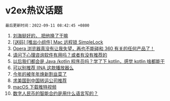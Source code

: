 # v2ex热议话题

`最后更新时间：2022-09-11 08:42:45 +0800`

1. [刘海挺好的， 把他换了干嘛](https://www.v2ex.com/t/879058)
1. [[送码] [推出小组件] Mac 远程锁 SimpleLock](https://www.v2ex.com/t/879062)
1. [Opera 浏览器真没有让我失望，再也不能碰和 360 有关的任何产品了！](https://www.v2ex.com/t/879133)
1. [请问下心理咨询软件有用吗？或者有没有推荐的](https://www.v2ex.com/t/879077)
1. [以后我们都会是 Java /kotlin 程序员吗？学了下 kotlin，感觉 kotlin 啥都能干](https://www.v2ex.com/t/879059)
1. [可以别推荐 IINA 这款播放器么](https://www.v2ex.com/t/879106)
1. [今年的被年年焕新割韭菜了](https://www.v2ex.com/t/879122)
1. [求美国到中国转运公司推荐](https://www.v2ex.com/t/879098)
1. [macOS 下载推特视频](https://www.v2ex.com/t/879170)
1. [数字人民币的智能合约是用什么语言写的？](https://www.v2ex.com/t/879073)

